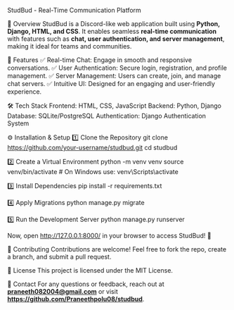 StudBud - Real-Time Communication Platform

📌 Overview
StudBud is a Discord-like web application built using **Python, Django, HTML, and CSS**. It enables seamless **real-time communication** with features such as **chat, user authentication, and server management**, making it ideal for teams and communities.

🚀 Features
✅ Real-time Chat: Engage in smooth and responsive conversations.
✅ User Authentication: Secure login, registration, and profile management.
✅ Server Management: Users can create, join, and manage chat servers.
✅ Intuitive UI: Designed for an engaging and user-friendly experience.

🛠️ Tech Stack
Frontend: HTML, CSS, JavaScript
Backend: Python, Django
Database: SQLite/PostgreSQL
Authentication: Django Authentication System

⚙️ Installation & Setup
1️⃣ Clone the Repository
git clone https://github.com/your-username/studbud.git
cd studbud


2️⃣ Create a Virtual Environment
python -m venv venv
source venv/bin/activate  # On Windows use: venv\Scripts\activate


3️⃣ Install Dependencies
pip install -r requirements.txt


4️⃣ Apply Migrations
python manage.py migrate


5️⃣ Run the Development Server
python manage.py runserver


Now, open http://127.0.0.1:8000/ in your browser to access StudBud! 🎉


🤝 Contributing
Contributions are welcome! Feel free to fork the repo, create a branch, and submit a pull request.

📜 License
This project is licensed under the MIT License.

📩 Contact
For any questions or feedback, reach out at **praneeth082004@gmail.com** or visit **https://github.com/Praneethpolu08/studbud**.

